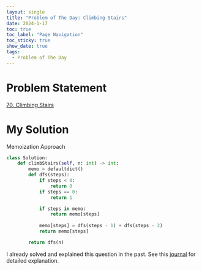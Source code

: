 ```yaml
---
layout: single
title: "Problem of The Day: Climbing Stairs"
date: 2024-1-17
toc: true
toc_label: "Page Navigation"
toc_sticky: true
show_date: true
tags:
  - Problem of The Day
---
```

# Problem Statement
[70. Climbing Stairs](https://leetcode.com/problems/climbing-stairs/description/?envType=daily-question&envId=2024-01-18)

# My Solution
Memoization Approach
```python
class Solution:
    def climbStairs(self, n: int) -> int:
        memo = defaultdict()
        def dfs(steps):
            if steps < 0:
                return 0
            if steps == 0:
                return 1

            if steps in memo:
                return memo[steps]
                
            memo[steps] = dfs(steps - 1) + dfs(steps - 2)
            return memo[steps]

        return dfs(n)
```

I already solved and explained this question in the past. See this [journal](2024-1-8-climbing-stairs.md) for detailed explanation.


